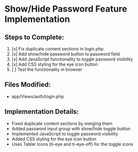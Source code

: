 # Show/Hide Password Feature Implementation

## Steps to Complete:
1. [x] Fix duplicate content sections in login.php
2. [x] Add show/hide password button to password field
3. [x] Add JavaScript functionality to toggle password visibility
4. [x] Add CSS styling for the eye icon button
5. [ ] Test the functionality in browser

## Files Modified:
- app/Views/auth/login.php

## Implementation Details:
- Fixed duplicate content sections by merging them
- Added password input group with show/hide toggle button
- Implemented JavaScript to toggle password visibility
- Added CSS styling for the eye icon button
- Uses Tabler Icons (ti-eye and ti-eye-off) for the toggle icons
